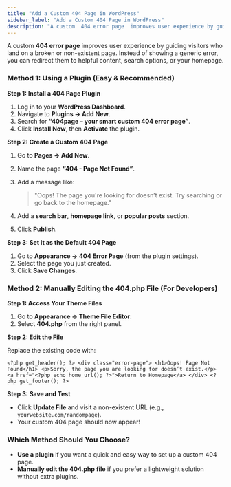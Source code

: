 ```yaml
---
title: "Add a Custom 404 Page in WordPress"
sidebar_label: "Add a Custom 404 Page in WordPress"
description: "A custom  404 error page  improves user experience by guiding visitors who land on a broken or non-existent page. Instead of showing a generic error, you can r"
---
```


A custom **404 error page** improves user experience by guiding visitors who land on a broken or non-existent page. Instead of showing a generic error, you can redirect them to helpful content, search options, or your homepage.

### Method 1: Using a Plugin (Easy & Recommended)

**Step 1: Install a 404 Page Plugin**

1.  Log in to your **WordPress Dashboard**.
2.  Navigate to **Plugins → Add New**.
3.  Search for **“404page – your smart custom 404 error page”**.
4.  Click **Install Now**, then **Activate** the plugin.

**Step 2: Create a Custom 404 Page**

1.  Go to **Pages → Add New**.
2.  Name the page **“404 - Page Not Found”**.
3.  Add a message like:
    
    > "Oops! The page you're looking for doesn’t exist. Try searching or go back to the homepage."
    
4.  Add a **search bar**, **homepage link**, or **popular posts** section.
5.  Click **Publish**.

**Step 3: Set It as the Default 404 Page**

1.  Go to **Appearance → 404 Error Page** (from the plugin settings).
2.  Select the page you just created.
3.  Click **Save Changes**.

### Method 2: Manually Editing the 404.php File (For Developers)

**Step 1: Access Your Theme Files**

1.  Go to **Appearance → Theme File Editor**.
2.  Select **404.php** from the right panel.

**Step 2: Edit the File**

Replace the existing code with:

`<?php get_header(); ?> <div class="error-page"> <h1>Oops! Page Not Found</h1> <p>Sorry, the page you are looking for doesn’t exist.</p> <a href="<?php echo home_url(); ?>">Return to Homepage</a> </div> <?php get_footer(); ?>`

**Step 3: Save and Test**

*   Click **Update File** and visit a non-existent URL (e.g., `yourwebsite.com/randompage`).
*   Your custom 404 page should now appear!

### Which Method Should You Choose?

*   **Use a plugin** if you want a quick and easy way to set up a custom 404 page.
*   **Manually edit the 404.php file** if you prefer a lightweight solution without extra plugins.